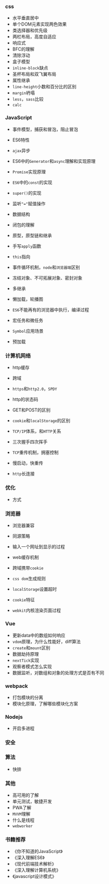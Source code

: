 ### css

- 水平垂直居中
- 单个DOM元素实现两色效果
- 类选择器和优先级
- 两栏布局，高度自适应
- 响应式
- BFC的理解
- 清除浮动
- 盒子模型
- `inline-block`缺点
- 圣杯布局和双飞翼布局
- 属性继承
- `line-height`小数和百分比的区别
- `margin`坍塌
- `less`，`sass`比较
- `calc`

### JavaScript

- 事件模型，捕获和冒泡，阻止冒泡

- ES6特性
- `ajax`异步
- ES6中的`Generator`和`async`理解和实现原理
- `Promise`实现原理
- `ES6`中的`const`的实现
- `super()`的实现
- 监听`"="`赋值操作
- 数据结构
- 闭包的理解
- 原型，原型链和继承
- 手写`apply`函数
- `this`指向
- 事件循环机制，`node`和`浏览器端`区别
- 冻结对象、不可拓展对象、密封对象
- 多继承
- 懒加载，轮播图
- `ES6`不能再有的浏览器中执行，编译过程
- 宏任务和微任务
- `Symbol`应用场景
- 预加载

### 计算机网络

- http缓存
- 跨域

- `https`和`http2.0`，`SPDY`
- http的状态码
- GET和POST的区别
- `cookie`和`localStorage`的区别
- `TCP/IP`体系，和`HTTP`关系
- 三次握手四次挥手
- `TCP`重传机制，拥塞控制
- 慢启动，快重传
- `http`长连接

### 优化

- 方式



### 浏览器

- 浏览器兼容

- 同源策略
- 输入一个网址到显示的过程
- web缓存机制
- 跨域携带`cookie`
- `css dom`生成规则
- `localStorage`设置超时
- `cookie`特征
- `webkit`内核渲染页面过程

### Vue

- 更新data中的数组如何响应
- `vdom`原理，为什么性能好，diff算法
- `create`和`mount`区别
- 数据劫持原理
- `nextTick`实现
- 观察者模式怎么实现
- 数据监听，对数组和对象的处理方式是否有不同

### webpack

- 打包模块的分离
- 模块化原理，了解哪些模块化方案

### Nodejs

- 开启多进程

### 安全

### 算法

- 快排

### 其他

- 高可用的了解
- 单元测试，敏捷开发
- PWA了解
- `MVVM`理解
- 什么是线程
- `webworker`

### 书籍推荐

- 《你不知道的JavaScript》
- 《深入理解ES6》
- 《现代前端技术解析》
- 《深入理解计算机系统》
- 《javascript设计模式》

